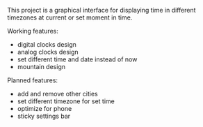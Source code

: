 This project is a graphical interface for displaying time in different timezones at current or set moment in time.  
  
Working features:  
- digital clocks design  
- analog clocks design  
- set different time and date instead of now  
- mountain design  

Planned features:  
- add and remove other cities  
- set different timezone for set time  
- optimize for phone  
- sticky settings bar  